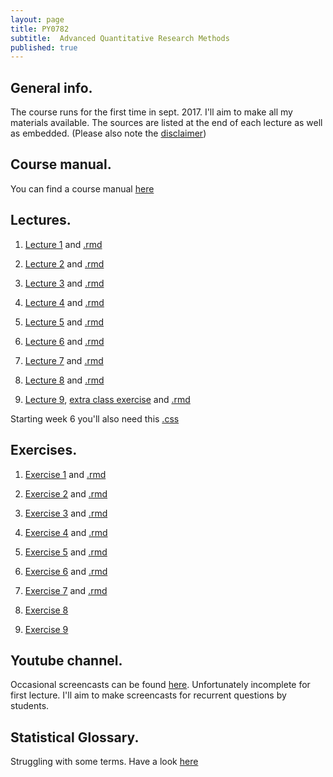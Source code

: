 ```yaml
---
layout: page
title: PY0782
subtitle:  Advanced Quantitative Research Methods
published: true
---
```


## General info.

The course runs for the first time in sept. 2017. I'll aim to make all my materials available. The sources are listed at the end of each lecture as well as embedded. (Please also note the [disclaimer](/disclaimer))

## Course manual.

You can find a course manual [here](/PY_0782/outline_statistics_mres.course-11-9web)

## Lectures.

1. [Lecture 1](PY_0782/Lecture1.html) and [.rmd](https://drive.google.com/open?id=0Bw-5pwTzGZ7ZazhWQ1kwdko1cXM)

2. [Lecture 2](PY_0782/Lecture2.html) and [.rmd](https://drive.google.com/file/d/0Bw-5pwTzGZ7Zbmczc0UxcW93c2s/view?usp=sharing)

3. [Lecture 3](PY_0782/Lecture3.html) and [.rmd](https://drive.google.com/file/d/0Bw-5pwTzGZ7ZQS1DblR3bjZSTGc/view?usp=sharing)

4. [Lecture 4](PY_0782/Lecture4.html) and [.rmd](https://drive.google.com/open?id=0Bw-5pwTzGZ7ZVnBPalVPb1ItWUU)

5. [Lecture 5](PY_0782/Lecture5.html) and [.rmd](https://drive.google.com/file/d/0Bw-5pwTzGZ7ZMzJPajFBSWRDNnc/view)

6. [Lecture 6](PY_0782/Lecture6.html) and [.rmd](https://drive.google.com/open?id=0Bw-5pwTzGZ7ZSjc5dml2cjBNVlk)

7. [Lecture 7](PY_0782/Lecture7.html) and [.rmd](https://drive.google.com/open?id=0Bw-5pwTzGZ7ZMDJmVG9fUHlKWHM)

8. [Lecture 8](PY_0782/Lecture8.html) and [.rmd](https://drive.google.com/open?id=174PIonYowARUIoPO5CEjcfG6F386m-vW)

9. [Lecture 9](PY_0782/Lecture9.html), [extra class exercise](PY_0782/Exercise_in_class9.html) and [.rmd](https://drive.google.com/open?id=1RO36c8ZW915Td-XUgJIAk2qJGnFC4xY0)

Starting week 6 you'll also need this [.css](https://drive.google.com/open?id=0Bw-5pwTzGZ7ZY0xJeUdIaThYS0E)

## Exercises.

1. [Exercise 1](PY_0782/Exercise_1.html) and [.rmd](https://drive.google.com/open?id=0Bw-5pwTzGZ7ZM01sYVgyRVZCVU0)

2. [Exercise 2](PY_0782/Exercise_2.html) and [.rmd](https://drive.google.com/file/d/0Bw-5pwTzGZ7Zekd6ZzBPaFFqN3c)

3. [Exercise 3](PY_0782/Exercise_3.html) and [.rmd](https://drive.google.com/open?id=0Bw-5pwTzGZ7ZRU16bnhUVHVrQjg)

4. [Exercise 4](PY_0782/Exercise_4.html) and [.rmd](https://drive.google.com/open?id=0Bw-5pwTzGZ7ZNUxyZGJOalpUbU0)

5. [Exercise 5](PY_0782/Exercise_5.html) and [.rmd](https://drive.google.com/open?id=0Bw-5pwTzGZ7ZYTlvMEdCQU5YMUE)

6. [Exercise 6](PY_0782/Exercise_6.html) and [.rmd](https://drive.google.com/open?id=0Bw-5pwTzGZ7ZQXJvUWRHaVJuOGM)

7. [Exercise 7](PY_0782/Exercise_7.html) and [.rmd](https://drive.google.com/open?id=0Bw-5pwTzGZ7ZT1BWenNDbUNPZnc)

8. [Exercise 8](PY_0782/Exercise_8.html)

9. [Exercise 9](PY_0782/Exercise_9.html)

## Youtube channel.
Occasional screencasts can be found [here](https://www.youtube.com/channel/UCWXTuZsVGQzQTUJPkEjo0YQ/featured?view_as=subscriber). Unfortunately incomplete for first lecture. I'll aim to make screencasts for recurrent questions by students.

## Statistical Glossary.

Struggling with some terms. Have a look [here](https://tvpollet.github.io/PY_0782/glossary_stats.html)
